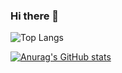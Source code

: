 ### Hi there 👋

![Top Langs](https://github-readme-stats.vercel.app/api/top-langs/?username=Tsut-ps&layout=compact)

[![Anurag's GitHub stats](https://github-readme-stats.vercel.app/api?username=Tsut-ps)](https://github.com/anuraghazra/github-readme-stats)


<!--
**Tsut-ps/Tsut-ps** is a ✨ _special_ ✨ repository because its `README.md` (this file) appears on your GitHub profile.

Here are some ideas to get you started:

- 🔭 I’m currently working on ...
- 🌱 I’m currently learning ...
- 👯 I’m looking to collaborate on ...
- 🤔 I’m looking for help with ...
- 💬 Ask me about ...
- 📫 How to reach me: ...
- 😄 Pronouns: ...
- ⚡ Fun fact: ...
-->
